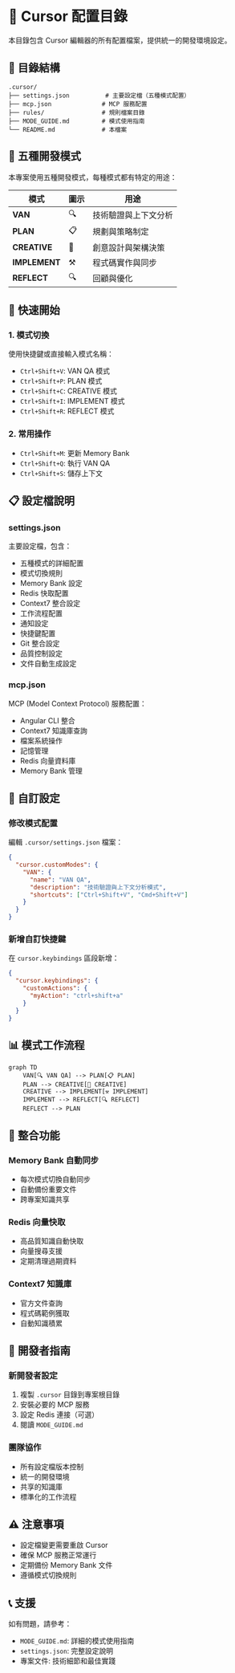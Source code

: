 # 🎯 Cursor 配置目錄

本目錄包含 Cursor 編輯器的所有配置檔案，提供統一的開發環境設定。

## 📁 目錄結構

```
.cursor/
├── settings.json          # 主要設定檔（五種模式配置）
├── mcp.json              # MCP 服務配置
├── rules/                # 規則檔案目錄
├── MODE_GUIDE.md         # 模式使用指南
└── README.md             # 本檔案
```

## 🎯 五種開發模式

本專案使用五種開發模式，每種模式都有特定的用途：

| 模式 | 圖示 | 用途 |
|------|------|------|
| **VAN** | 🔍 | 技術驗證與上下文分析 |
| **PLAN** | 📋 | 規劃與策略制定 |
| **CREATIVE** | 🎨 | 創意設計與架構決策 |
| **IMPLEMENT** | ⚒️ | 程式碼實作與同步 |
| **REFLECT** | 🔍 | 回顧與優化 |

## 🚀 快速開始

### 1. 模式切換
使用快捷鍵或直接輸入模式名稱：
- `Ctrl+Shift+V`: VAN QA 模式
- `Ctrl+Shift+P`: PLAN 模式
- `Ctrl+Shift+C`: CREATIVE 模式
- `Ctrl+Shift+I`: IMPLEMENT 模式
- `Ctrl+Shift+R`: REFLECT 模式

### 2. 常用操作
- `Ctrl+Shift+M`: 更新 Memory Bank
- `Ctrl+Shift+Q`: 執行 VAN QA
- `Ctrl+Shift+S`: 儲存上下文

## 📋 設定檔說明

### settings.json
主要設定檔，包含：
- 五種模式的詳細配置
- 模式切換規則
- Memory Bank 設定
- Redis 快取配置
- Context7 整合設定
- 工作流程配置
- 通知設定
- 快捷鍵配置
- Git 整合設定
- 品質控制設定
- 文件自動生成設定

### mcp.json
MCP (Model Context Protocol) 服務配置：
- Angular CLI 整合
- Context7 知識庫查詢
- 檔案系統操作
- 記憶管理
- Redis 向量資料庫
- Memory Bank 管理

## 🔧 自訂設定

### 修改模式配置
編輯 `.cursor/settings.json` 檔案：

```json
{
  "cursor.customModes": {
    "VAN": {
      "name": "VAN QA",
      "description": "技術驗證與上下文分析模式",
      "shortcuts": ["Ctrl+Shift+V", "Cmd+Shift+V"]
    }
  }
}
```

### 新增自訂快捷鍵
在 `cursor.keybindings` 區段新增：

```json
{
  "cursor.keybindings": {
    "customActions": {
      "myAction": "ctrl+shift+a"
    }
  }
}
```

## 📊 模式工作流程

```mermaid
graph TD
    VAN[🔍 VAN QA] --> PLAN[📋 PLAN]
    PLAN --> CREATIVE[🎨 CREATIVE]
    CREATIVE --> IMPLEMENT[⚒️ IMPLEMENT]
    IMPLEMENT --> REFLECT[🔍 REFLECT]
    REFLECT --> PLAN
```

## 🔄 整合功能

### Memory Bank 自動同步
- 每次模式切換自動同步
- 自動備份重要文件
- 跨專案知識共享

### Redis 向量快取
- 高品質知識自動快取
- 向量搜尋支援
- 定期清理過期資料

### Context7 知識庫
- 官方文件查詢
- 程式碼範例獲取
- 自動知識積累

## 📝 開發者指南

### 新開發者設定
1. 複製 `.cursor` 目錄到專案根目錄
2. 安裝必要的 MCP 服務
3. 設定 Redis 連接（可選）
4. 閱讀 `MODE_GUIDE.md`

### 團隊協作
- 所有設定檔版本控制
- 統一的開發環境
- 共享的知識庫
- 標準化的工作流程

## ⚠️ 注意事項

- 設定檔變更需要重啟 Cursor
- 確保 MCP 服務正常運行
- 定期備份 Memory Bank 文件
- 遵循模式切換規則

## 📞 支援

如有問題，請參考：
- `MODE_GUIDE.md`: 詳細的模式使用指南
- `settings.json`: 完整設定說明
- 專案文件: 技術細節和最佳實踐 
